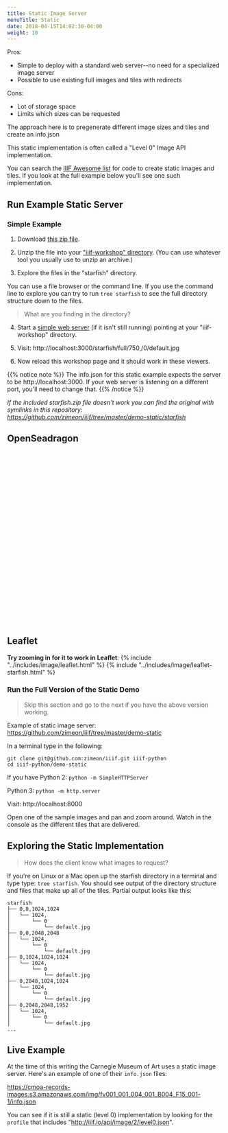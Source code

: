 ```yaml
---
title: Static Image Server
menuTitle: Static
date: 2018-04-15T14:02:30-04:00
weight: 10
---
```


Pros:

- Simple to deploy with a standard web server--no need for a specialized image server
- Possible to use existing full images and tiles with redirects

Cons:

- Lot of storage space
- Limits which sizes can be requested

The approach here is to pregenerate different image sizes and tiles and create an info.json

This static implementation is often called a "Level 0" Image API implementation.

You can search the [IIIF Awesome list](https://github.com/IIIF/awesome-iiif) for code to create static images and tiles. If you look at the full example below you'll see one such implementation.

## Run Example Static Server

### Simple Example

<!-- #todo:90 make this starfish.zip open in a _blank window -->

1. Download [this zip file](/assets/starfish.zip).

2. Unzip the file into your ["iiif-workshop" directory](../preparation/directory.md). (You can use whatever tool you usually use to unzip an archive.)

3. Explore the files in the "starfish" directory.

  You can use a file browser or the command line. If you use the command line to explore you can try to run `tree starfish` to see the full directory structure down to the files.

  > What are you finding in the directory?

4. Start a [simple web server](../preparation/web-server.md) (if it isn't still running) pointing at your "iiif-workshop" directory.

5. Visit: http://localhost:3000/starfish/full/750,/0/default.jpg

6. Now reload this workshop page and it should work in these viewers.

{{% notice note %}}
The info.json for this static example expects the server to be http://localhost:3000. If your web server is listening on a different port, you'll need to change that.
{{% /notice %}}


_If the included starfish.zip file doesn't work you can find the original with symlinks in this repository: <https://github.com/zimeon/iiif/tree/master/demo-static/starfish>_

## OpenSeadragon

<!-- #todo:280 move OSD to separate include files -->
<script src="https://cdnjs.cloudflare.com/ajax/libs/openseadragon/2.3.0/openseadragon.min.js"></script>
<div id="osd" style="width:100%;height:400px;"></div>
<script>
OpenSeadragon({
        id: "osd",
        prefixUrl: "https://cdnjs.cloudflare.com/ajax/libs/openseadragon/2.3.0/images/",
        tileSources: "http://localhost:3000/starfish/info.json"
    });
</script>

## Leaflet

**Try zooming in for it to work in Leaflet**:
{% include "../includes/image/leaflet.html" %}
{% include "../includes/image/leaflet-starfish.html" %}

### Run the Full Version of the Static Demo

> Skip this section and go to the next if you have the above version working.

Example of static image server:
https://github.com/zimeon/iiif/tree/master/demo-static

In a terminal type in the following:

```
git clone git@github.com:zimeon/iiif.git iiif-python
cd iiif-python/demo-static
```

If you have Python 2:
`python -m SimpleHTTPServer`

Python 3:
`python -m http.server`

Visit: http://localhost:8000

Open one of the sample images and pan and zoom around. Watch in the console as the different tiles that are delivered.

## Exploring the Static Implementation

> How does the client know what images to request?

If you're on Linux or a Mac open up the starfish directory in a terminal and type type: `tree starfish`. You should see output of the directory structure and files that make up all of the tiles. Partial output looks like this:

```
starfish
├── 0,0,1024,1024
│   └── 1024,
│       └── 0
│           └── default.jpg
├── 0,0,2048,2048
│   └── 1024,
│       └── 0
│           └── default.jpg
├── 0,1024,1024,1024
│   └── 1024,
│       └── 0
│           └── default.jpg
├── 0,2048,1024,1024
│   └── 1024,
│       └── 0
│           └── default.jpg
├── 0,2048,2048,1952
│   └── 1024,
│       └── 0
│           └── default.jpg
...
```

## Live Example

At the time of this writing the Carnegie Museum of Art uses a static image server. Here's an example of one of their `info.json` files:

https://cmoa-records-images.s3.amazonaws.com/img/fv001_001_004_001_B004_F15_001-1/info.json

You can see if it is still a static (level 0) implementation by looking for the `profile` that includes "http://iiif.io/api/image/2/level0.json".
